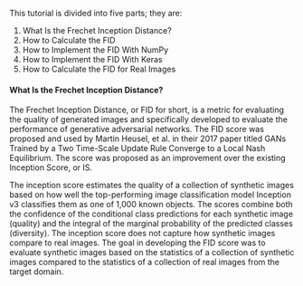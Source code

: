 This tutorial is divided into five parts; they are:
1. What Is the Frechet Inception Distance?
2. How to Calculate the FID
3. How to Implement the FID With NumPy
4. How to Implement the FID With Keras
5. How to Calculate the FID for Real Images

#### What Is the Frechet Inception Distance?
The Frechet Inception Distance, or FID for short, is a metric for evaluating the quality of
generated images and specifically developed to evaluate the performance of generative adversarial
networks. The FID score was proposed and used by Martin Heusel, et al. in their 2017 paper
titled GANs Trained by a Two Time-Scale Update Rule Converge to a Local Nash Equilibrium.
The score was proposed as an improvement over the existing Inception Score, or IS.

The inception score estimates the quality of a collection of synthetic images based on how
well the top-performing image classification model Inception v3 classifies them as one of 1,000
known objects. The scores combine both the confidence of the conditional class predictions for
each synthetic image (quality) and the integral of the marginal probability of the predicted
classes (diversity). The inception score does not capture how synthetic images compare to real
images. The goal in developing the FID score was to evaluate synthetic images based on the
statistics of a collection of synthetic images compared to the statistics of a collection of real
images from the target domain.